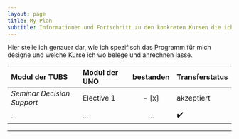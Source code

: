 ```yaml
---
layout: page
title: My Plan
subtitle: Informationen und Fortschritt zu den konkreten Kursen die ich belege
---
```


Hier stelle ich genauer dar, wie ich spezifisch das Programm für mich designe und welche Kurse ich wo belege und anrechnen lasse.

Modul der TUBS | Modul der UNO | bestanden | Transferstatus
:--------------|:--------------|:---------:|:--------------
*Seminar Decision Support* | Elective 1 | - [x] | akzeptiert
... | ... | ... | :heavy_check_mark:
***
